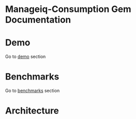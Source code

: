 # Manageiq-Consumption Gem Documentation

# Demo

Go to [demo](/docs/demo) section

# Benchmarks

Go to [benchmarks](/docs/benchmarks) section

# Architecture

